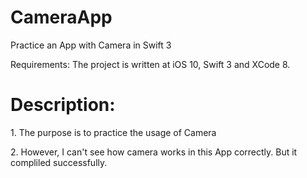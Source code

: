 # CameraApp
Practice an App with Camera in Swift 3

Requirements:
The project is written at iOS 10, Swift 3 and XCode 8.

<h1>Description:</h1>
<p>1. The purpose is to practice the usage of Camera</p>
<p>2. However, I can't see how camera works in this App correctly. But it compliled successfully.</p>

